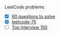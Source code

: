 LeetCode problems

 - [x] [60 questions to solve](https://leetcode.com/list/xo2bgr0r/)
 - [x] [leetcode-75](https://leetcode.com/studyplan/leetcode-75/)
 - [ ] [Top Interview 150](https://leetcode.com/studyplan/top-interview-150/)
